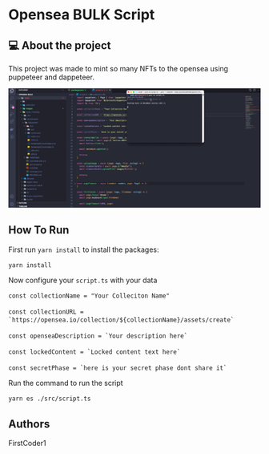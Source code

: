 # Opensea BULK Script #

## :computer: About the project

This project was made to mint so many NFTs to the opensea using puppeteer and dappeteer.

![Script Running](flow.gif)

## How To Run

First run `yarn install` to install the packages:

``` bash
yarn install
```

Now configure your `script.ts` with your data

```env
const collectionName = "Your Colleciton Name"

const collectionURL = `https://opensea.io/collection/${collectionName}/assets/create`

const openseaDescription = `Your description here`

const lockedContent = `Locked content text here`

const secretPhase = `here is your secret phase dont share it`

```

Run the command to run the script

```bash
yarn es ./src/script.ts
```


## Authors

FirstCoder1

